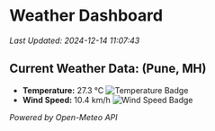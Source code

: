 
# Weather Dashboard

_Last Updated: 2024-12-14 11:07:43_

## Current Weather Data: (Pune, MH)
- **Temperature:** 27.3 °C ![Temperature Badge](https://img.shields.io/badge/Temperature-Medium%20Temp-green)
- **Wind Speed:** 10.4 km/h ![Wind Speed Badge](https://img.shields.io/badge/Wind%20Speed-Low%20Wind-blue)

*Powered by Open-Meteo API*
